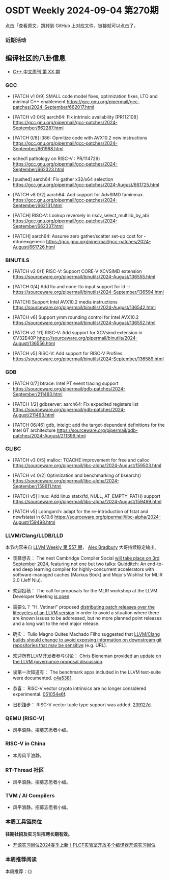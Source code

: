 # OSDT Weekly 2024-09-04 第270期

点击「查看原文」跳转到 GitHub 上对应文件，链接就可以点击了。

### 近期活动

## 编译社区的八卦信息

- [C++ 中文周刊 第 XX 期]()

### GCC

- [PATCH v1 0/9] SMALL code model fixes, optimization fixes, LTO and minimal C++ enablement
  https://gcc.gnu.org/pipermail/gcc-patches/2024-September/662017.html

- [PATCH v3 0/5] aarch64: Fix intrinsic availability [PR112108]
  https://gcc.gnu.org/pipermail/gcc-patches/2024-September/662287.html

- [PATCH 0/8] i386: Opmitize code with AVX10.2 new instructions
  https://gcc.gnu.org/pipermail/gcc-patches/2024-September/661968.html

-  sched1 pathology on RISC-V : PR/114729)
  https://gcc.gnu.org/pipermail/gcc-patches/2024-September/662323.html

- [pushed] aarch64: Fix gather x32/x64 selection
  https://gcc.gnu.org/pipermail/gcc-patches/2024-August/661725.html

- [PATCH v8 0/2] aarch64: Add support for AdvSIMD faminmax.
  https://gcc.gnu.org/pipermail/gcc-patches/2024-September/662131.html

- [PATCH] RISC-V: Lookup reversely in riscv_select_multilib_by_abi
  https://gcc.gnu.org/pipermail/gcc-patches/2024-September/662337.html

- [PATCH] aarch64: Assume zero gather/scatter set-up cost for -mtune=generic
  https://gcc.gnu.org/pipermail/gcc-patches/2024-August/661726.html

### BINUTILS

- [PATCH v2 0/1] RISC-V: Support CORE-V XCVSIMD extension
  https://sourceware.org/pipermail/binutils/2024-August/136555.html

- [PATCH 0/4] Add lto and none-lto input support for ld -r
  https://sourceware.org/pipermail/binutils/2024-September/136594.html

- [PATCH] Support Intel AVX10.2 media instructions
  https://sourceware.org/pipermail/binutils/2024-August/136542.html

- [PATCH v6] Support ymm rounding control for Intel AVX10.2
  https://sourceware.org/pipermail/binutils/2024-August/136552.html

- [PATCH v2 1/1] RISC-V: Add support for XCVsimd extension in CV32E40P
  https://sourceware.org/pipermail/binutils/2024-August/136556.html

- [PATCH v5] RISC-V: Add support for RISC-V Profiles.
  https://sourceware.org/pipermail/binutils/2024-September/136589.html

### GDB

- [PATCH 0/7] btrace: Intel PT event tracing support
  https://sourceware.org/pipermail/gdb-patches/2024-September/211483.html

- [PATCH 1/2] gdbserver: aarch64: Fix expedited registers list
  https://sourceware.org/pipermail/gdb-patches/2024-August/211463.html

- [PATCH 06/46] gdb, intelgt: add the target-dependent definitions for the Intel GT architecture
  https://sourceware.org/pipermail/gdb-patches/2024-August/211399.html

### GLIBC

- [PATCH v3 0/5] malloc: TCACHE improvement for free and calloc
  https://sourceware.org/pipermail/libc-alpha/2024-August/159503.html

- [PATCH v4 0/2] Optimization and benchmarking of bsearch()
  https://sourceware.org/pipermail/libc-alpha/2024-September/159611.html

- [PATCH v5] linux: Add linux statx(fd, NULL, AT_EMPTY_PATH) support
  https://sourceware.org/pipermail/libc-alpha/2024-August/159499.html

- [PATCH v5] Loongarch: adapt for the re-introduction of fstat and newfstatat in 6.10.6
  https://sourceware.org/pipermail/libc-alpha/2024-August/159498.html

### LLVM/Clang/LLDB/LLD

本节内容来自 [LLVM Weekly 第 557 期](http://llvmweekly.org/issue/557)，
[Alex Bradbury](https://www.linkedin.com/in/alex-bradbury/) 大哥持续稳定输出。

* 羡慕想去： The next Cambridge Compiler Social [will take place on 3rd September 2024](https://discourse.llvm.org/t/cambridge-compiler-social-3rd-september-at-the-university-s-computer-laboratory/80922), featuring not one but two talks: Quidditch: An end-to-end deep learning compiler for highly-concurrent accelerators with software-managed caches (Markus Böck) and Mojo's Wishlist for MLIR 2.0 (Jeff Niu).

* 欢迎投稿： The call for proposals for the MLIR workshop at the LLVM Developer Meeting [is open](https://discourse.llvm.org/t/cfp-mlir-workshop-at-llvm-developer-meeting-october-22-2024/80961).


* 需要么？ "H. Vetinari" proposed [distributing patch releases over the lifecycles of an LLVM version](https://discourse.llvm.org/t/rfc-distribute-patch-releases-over-lifecycle-of-an-llvm-version/80955) in order to avoid a situation where there are known issues to be addressed, but no more planned point releases and a long wait to the next major release.

* 确实： Tulio Magno Quites Machado Filho suggested that [LLVM/Clang builds should change to avoid exposing information on downstream git repositories that may be sensitive](https://discourse.llvm.org/t/rfc-avoid-exposing-unknown-git-repositories/80962) (e.g. URL).

* 欢迎所有LLVM开发者参与讨论： Chris Bieneman [provided an update on the LLVM governance proposal discussion](https://discourse.llvm.org/t/update-llvm-governance-proposal/80907).

* 诶第一次知道有： The benchmark apps included in the LLVM test-suite were documented.
  [c4a5381](https://github.com/llvm/llvm-project/commit/c4a53811c18b).

* 恭喜： RISC-V vector crypto intrinsics are no longer considered experimental.
  [051054e6f](https://github.com/llvm/llvm-project/commit/051054e6f743).

* 日积跬步： RISC-V vector tuple type support was added.
  [239127d](https://github.com/llvm/llvm-project/commit/239127d731e6).

### QEMU (RISC-V)

- 风平浪静。招募志愿者小编。

### RISC-V in China

- 本周风平浪静。

### RT-Thread 社区

- 风平浪静。招募志愿者小编。

### TVM / AI Compilers

- 风平浪静。招募志愿者小编。

### 本周工具链岗位

**往期社招及实习生招聘长期有效。**

- [开源实习岗位2024春季上新！PLCT实验室开放多个编译器开源实习岗位](https://mp.weixin.qq.com/s/D-l7hE2S-21NCAZsVqPzMA)

### 本周推荐阅读

本周推荐：《》
